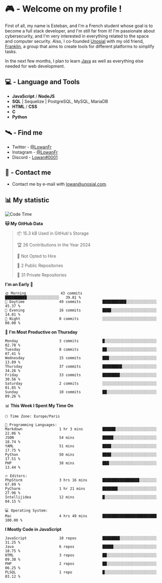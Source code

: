 # 🎮 - Welcome on my profile !
First of all, my name is Esteban, and I'm a French student whose goal is to become a full stack developer, and I'm still far from it!
I'm passionate about cybersecurity, and I'm very interested in everything related to the space and computer security.
Also, I co-founded [Unosial](https://github.com/Unosial) with my old friend, [Franklin](https://github.com/AbaFranklin/), a group that aims to create tools for different platforms to simplify tasks. 

In the next few months, I plan to learn [Java](https://www.java.com/) as well as everything else needed for web development.




## 💻 - Language and Tools
- **JavaScript** / **NodeJS**
- **SQL** | Sequelize | PostgreSQL, MySQL, MariaDB
- **HTML** / **CSS**
- **C**
- **Python**

## 🛰️ - Find me

 - Twitter - [@LowanFr](https://twitter.com/LowanFr/)
 - Instagram - [@LowanFr](https://instagram.com/LowanFr)
 - Discord -  [Lowan#0001](https://unosial.bio/Lowan)
 
## 📡 - Contact me
 - Contact me by e-mail with [lowan@unosial.com](mailto:lowan@unosial.com).

## 📊 My statistic
<!--START_SECTION:waka-->
![Code Time](http://img.shields.io/badge/Code%20Time-743%20hrs%207%20mins-blue)

**🐱 My GitHub Data** 

> 📦 15.3 kB Used in GitHub's Storage 
 > 
> 🏆 26 Contributions in the Year 2024
 > 
> 🚫 Not Opted to Hire
 > 
> 📜 2 Public Repositories 
 > 
> 🔑 31 Private Repositories 
 > 
**I'm an Early 🐤** 

```text
🌞 Morning                43 commits          ██████████░░░░░░░░░░░░░░░   39.81 % 
🌆 Daytime                49 commits          ███████████░░░░░░░░░░░░░░   45.37 % 
🌃 Evening                16 commits          ████░░░░░░░░░░░░░░░░░░░░░   14.81 % 
🌙 Night                  0 commits           ░░░░░░░░░░░░░░░░░░░░░░░░░   00.00 % 
```
📅 **I'm Most Productive on Thursday** 

```text
Monday                   3 commits           █░░░░░░░░░░░░░░░░░░░░░░░░   02.78 % 
Tuesday                  8 commits           ██░░░░░░░░░░░░░░░░░░░░░░░   07.41 % 
Wednesday                15 commits          ███░░░░░░░░░░░░░░░░░░░░░░   13.89 % 
Thursday                 37 commits          █████████░░░░░░░░░░░░░░░░   34.26 % 
Friday                   33 commits          ████████░░░░░░░░░░░░░░░░░   30.56 % 
Saturday                 2 commits           ░░░░░░░░░░░░░░░░░░░░░░░░░   01.85 % 
Sunday                   10 commits          ██░░░░░░░░░░░░░░░░░░░░░░░   09.26 % 
```


📊 **This Week I Spent My Time On** 

```text
🕑︎ Time Zone: Europe/Paris

💬 Programming Languages: 
Markdown                 1 hr 3 mins         ██████░░░░░░░░░░░░░░░░░░░   22.06 % 
JSON                     54 mins             █████░░░░░░░░░░░░░░░░░░░░   18.74 % 
YAML                     51 mins             ████░░░░░░░░░░░░░░░░░░░░░   17.75 % 
Python                   50 mins             ████░░░░░░░░░░░░░░░░░░░░░   17.51 % 
PHP                      38 mins             ███░░░░░░░░░░░░░░░░░░░░░░   13.44 % 

🔥 Editors: 
PhpStorm                 3 hrs 16 mins       █████████████████░░░░░░░░   67.89 % 
PyCharm                  1 hr 21 mins        ███████░░░░░░░░░░░░░░░░░░   27.96 % 
Intellijidea             12 mins             █░░░░░░░░░░░░░░░░░░░░░░░░   04.15 % 

💻 Operating System: 
Mac                      4 hrs 49 mins       █████████████████████████   100.00 % 
```

**I Mostly Code in JavaScript** 

```text
JavaScript               10 repos            ████████░░░░░░░░░░░░░░░░░   31.25 % 
Java                     6 repos             █████░░░░░░░░░░░░░░░░░░░░   18.75 % 
HTML                     3 repos             ██░░░░░░░░░░░░░░░░░░░░░░░   09.38 % 
PHP                      2 repos             ██░░░░░░░░░░░░░░░░░░░░░░░   06.25 % 
PLSQL                    1 repo              █░░░░░░░░░░░░░░░░░░░░░░░░   03.12 % 
```




<!--END_SECTION:waka-->
